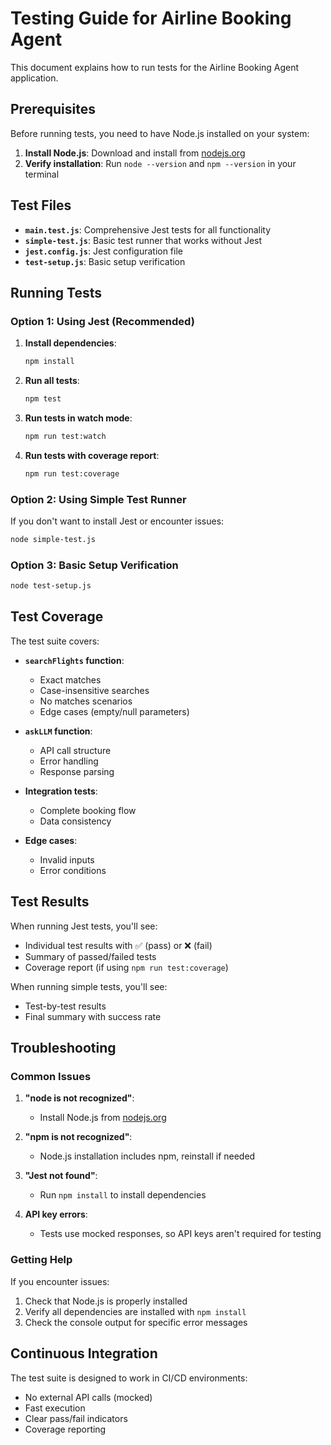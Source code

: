 # Testing Guide for Airline Booking Agent

This document explains how to run tests for the Airline Booking Agent application.

## Prerequisites

Before running tests, you need to have Node.js installed on your system:

1. **Install Node.js**: Download and install from [nodejs.org](https://nodejs.org/)
2. **Verify installation**: Run `node --version` and `npm --version` in your terminal

## Test Files

- **`main.test.js`**: Comprehensive Jest tests for all functionality
- **`simple-test.js`**: Basic test runner that works without Jest
- **`jest.config.js`**: Jest configuration file
- **`test-setup.js`**: Basic setup verification

## Running Tests

### Option 1: Using Jest (Recommended)

1. **Install dependencies**:
   ```bash
   npm install
   ```

2. **Run all tests**:
   ```bash
   npm test
   ```

3. **Run tests in watch mode**:
   ```bash
   npm run test:watch
   ```

4. **Run tests with coverage report**:
   ```bash
   npm run test:coverage
   ```

### Option 2: Using Simple Test Runner

If you don't want to install Jest or encounter issues:

```bash
node simple-test.js
```

### Option 3: Basic Setup Verification

```bash
node test-setup.js
```

## Test Coverage

The test suite covers:

- **`searchFlights` function**:
  - Exact matches
  - Case-insensitive searches
  - No matches scenarios
  - Edge cases (empty/null parameters)

- **`askLLM` function**:
  - API call structure
  - Error handling
  - Response parsing

- **Integration tests**:
  - Complete booking flow
  - Data consistency

- **Edge cases**:
  - Invalid inputs
  - Error conditions

## Test Results

When running Jest tests, you'll see:
- Individual test results with ✅ (pass) or ❌ (fail)
- Summary of passed/failed tests
- Coverage report (if using `npm run test:coverage`)

When running simple tests, you'll see:
- Test-by-test results
- Final summary with success rate

## Troubleshooting

### Common Issues

1. **"node is not recognized"**:
   - Install Node.js from [nodejs.org](https://nodejs.org/)

2. **"npm is not recognized"**:
   - Node.js installation includes npm, reinstall if needed

3. **"Jest not found"**:
   - Run `npm install` to install dependencies

4. **API key errors**:
   - Tests use mocked responses, so API keys aren't required for testing

### Getting Help

If you encounter issues:
1. Check that Node.js is properly installed
2. Verify all dependencies are installed with `npm install`
3. Check the console output for specific error messages

## Continuous Integration

The test suite is designed to work in CI/CD environments:
- No external API calls (mocked)
- Fast execution
- Clear pass/fail indicators
- Coverage reporting
